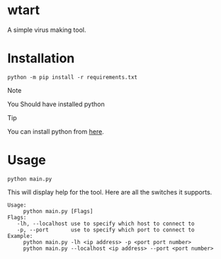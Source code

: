 # wtart

A simple virus making tool.

# Installation

```
python -m pip install -r requirements.txt
```


>[!NOTE]
>You Should have installed python

>[!TIP]
>You can install python from <a href="https://www.python.org/downloads/" target="_blank">here</a>.


# Usage

```
python main.py
```

This will display help for the tool. Here are all the switches it supports.

```
Usage:
     python main.py [Flags]
Flags:
   -lh, --localhost use to specify which host to connect to
   -p, --port       use to specify which port to connect to
Example:
     python main.py -lh <ip address> -p <port port number>
     python main.py --localhost <ip address> --port <port number>
```

